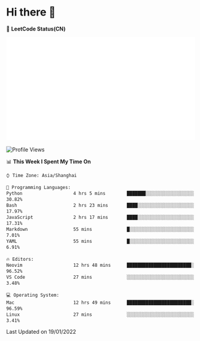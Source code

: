 # Hi there 👋

📝 **LeetCode Status(CN)**

![wsmbsbbz's LeetCode status](https://github.com/wsmbsbbz/wsmbsbbz/blob/main/status.svg)

<!--
**wsmbsbbz/wsmbsbbz** is a ✨ _special_ ✨ repository because its `README.md` (this file) appears on your GitHub profile.

Here are some ideas to get you started:

- 🔭 I’m currently working on ...
- 🌱 I’m currently learning ...
- 👯 I’m looking to collaborate on ...
- 🤔 I’m looking for help with ...
- 💬 Ask me about ...
- 📫 How to reach me: ...
- 😄 Pronouns: ...
- ⚡ Fun fact: ...
-->
<!--START_SECTION:waka-->
![Profile Views](http://img.shields.io/badge/Profile%20Views-20-blue)

📊 **This Week I Spent My Time On** 

```text
⌚︎ Time Zone: Asia/Shanghai

💬 Programming Languages: 
Python                   4 hrs 5 mins        ███████░░░░░░░░░░░░░░░░░░   30.82% 
Bash                     2 hrs 23 mins       ████░░░░░░░░░░░░░░░░░░░░░   17.97% 
JavaScript               2 hrs 17 mins       ████░░░░░░░░░░░░░░░░░░░░░   17.31% 
Markdown                 55 mins             █░░░░░░░░░░░░░░░░░░░░░░░░   7.01% 
YAML                     55 mins             █░░░░░░░░░░░░░░░░░░░░░░░░   6.91%

🔥 Editors: 
Neovim                   12 hrs 48 mins      ████████████████████████░   96.52% 
VS Code                  27 mins             ░░░░░░░░░░░░░░░░░░░░░░░░░   3.48%

💻 Operating System: 
Mac                      12 hrs 49 mins      ████████████████████████░   96.59% 
Linux                    27 mins             ░░░░░░░░░░░░░░░░░░░░░░░░░   3.41%

```


 Last Updated on 19/01/2022
<!--END_SECTION:waka-->
